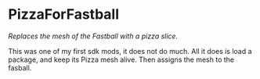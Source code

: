 # PizzaForFastball
*Replaces the mesh of the Fastball with a pizza slice.*  

This was one of my first sdk mods, it does not do much. All it does is load a package, and keep its Pizza mesh alive.
Then assigns the mesh to the fasball. 